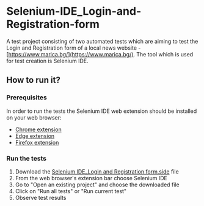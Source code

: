 # Selenium-IDE_Login-and-Registration-form
A test project consisting of two automated tests which are aiming to test the Login and Registration form of a local news website - [https://www.marica.bg/](https://www.marica.bg/). The tool which is used for test creation is Selenium IDE.
## How to run it?
### Prerequisites
In order to run the tests the Selenium IDE web extension should be installed on your web browser:
- [Chrome extension](https://chrome.google.com/webstore/detail/selenium-ide/mooikfkahbdckldjjndioackbalphokd)
- [Edge extension](https://microsoftedge.microsoft.com/addons/detail/selenium-ide/ajdpfmkffanmkhejnopjppegokpogffp)
- [Firefox extension](https://addons.mozilla.org/en-GB/firefox/addon/selenium-ide/)
### Run the tests
1. Download the [Selenium IDE_Login and Registration form.side](https://github.com/SashoBushido/Selenium-IDE_Login-and-Registration-form/blob/main/Selenium%20IDE_Login%20and%20Registration%20form.side) file
2. From the web browser's extension bar choose Selenium IDE
3. Go to "Open an existing project" and choose the downloaded file
4. Click on "Run all tests" or "Run current test"
5. Observe test results
